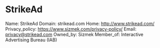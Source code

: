 
# StrikeAd

Name: StrikeAd
Domain: strikead.com
Home: http://www.strikead.com/
Privacy_policy: https://www.sizmek.com/privacy-policy/
Email: privacy@strikead.com
Owned_by: Sizmek
Member_of: Interactive Advertising Bureau (IAB)
